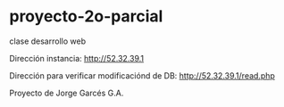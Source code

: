 # proyecto-2o-parcial
clase desarrollo web

Dirección instancia: http://52.32.39.1

Dirección para verificar modificaciónd de DB: http://52.32.39.1/read.php

Proyecto de Jorge Garcés G.A.
